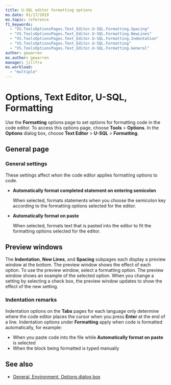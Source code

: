 ```yaml
---
title: U-SQL editor formatting options
ms.date: 01/17/2019
ms.topic: reference
f1_keywords:
  - "VS.ToolsOptionsPages.Text_Editor.U-SQL.Formatting.Spacing"
  - "VS.ToolsOptionsPages.Text_Editor.U-SQL.Formatting.NewLines"
  - "VS.ToolsOptionsPages.Text_Editor.U-SQL.Formatting.Indentation"
  - "VS.ToolsOptionsPages.Text_Editor.U-SQL.Formatting"
  - "VS.ToolsOptionsPages.Text_Editor.U-SQL.Formatting.General"
author: gewarren
ms.author: gewarren
manager: jillfra
ms.workload:
  - "multiple"
---
```

# Options, Text Editor, U-SQL, Formatting

Use the **Formatting** options page to set options for formatting code in the code editor. To access this options page, choose **Tools** > **Options**. In the **Options** dialog box, choose **Text Editor** > **U-SQL** > **Formatting**.

## General page

### General settings

These settings affect *when* the code editor applies formatting options to code.

- **Automatically format completed statement on entering semicolon**

   When selected, formats statements when you choose the semicolon key according to the formatting options selected for the editor.

- **Automatically format on paste**

   When selected, formats text that is pasted into the editor to fit the formatting options selected for the editor.

## Preview windows

The **Indentation**, **New Lines**, and **Spacing** subpages each display a preview window at the bottom. The preview window shows the effect of each option. To use the preview window, select a formatting option. The preview window shows an example of the selected option. When you change a setting by selecting a check box, the preview window updates to show the effect of the new setting.

### Indentation remarks

Indentation options on the **Tabs** pages for each language only determine where the code editor places the cursor when you press **Enter** at the end of a line. Indentation options under **Formatting** apply when code is formatted automatically, for example:

- When you paste code into the file while **Automatically format on paste** is selected
- When the block being formatted is typed manually

## See also

- [General, Environment, Options dialog box](../../ide/reference/general-environment-options-dialog-box.md)